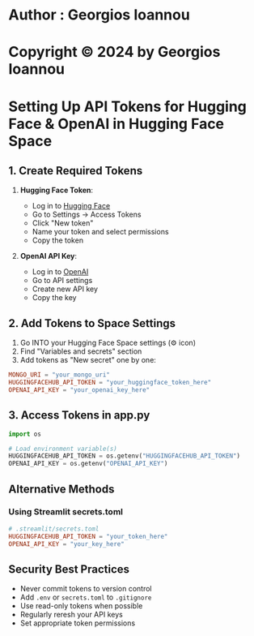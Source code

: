 # Author     : Georgios Ioannou
#
# Copyright © 2024 by Georgios Ioannou

# Setting Up API Tokens for Hugging Face & OpenAI in Hugging Face Space

## 1. Create Required Tokens
1. **Hugging Face Token**:
   - Log in to [Hugging Face](https://huggingface.co)
   - Go to Settings → Access Tokens
   - Click "New token"
   - Name your token and select permissions
   - Copy the token

2. **OpenAI API Key**:
   - Log in to [OpenAI](https://platform.openai.com)
   - Go to API settings
   - Create new API key
   - Copy the key

## 2. Add Tokens to Space Settings
1. Go INTO your Hugging Face Space settings (⚙️ icon)
2. Find "Variables and secrets" section
3. Add  tokens as "New secret" one by one:
```toml
MONGO_URI = "your_mongo_uri"
HUGGINGFACEHUB_API_TOKEN = "your_huggingface_token_here"
OPENAI_API_KEY = "your_openai_key_here"
```

## 3. Access Tokens in app.py

```python
import os

# Load environment variable(s)
HUGGINGFACEHUB_API_TOKEN = os.getenv("HUGGINGFACEHUB_API_TOKEN")
OPENAI_API_KEY = os.getenv("OPENAI_API_KEY")
```

## Alternative Methods
### Using Streamlit secrets.toml
```toml
# .streamlit/secrets.toml
HUGGINGFACEHUB_API_TOKEN = "your_token_here"
OPENAI_API_KEY = "your_key_here"
```

## Security Best Practices
- Never commit tokens to version control
- Add `.env` or `secrets.toml` to `.gitignore`
- Use read-only tokens when possible
- Regularly reresh your API keys
- Set appropriate token permissions
